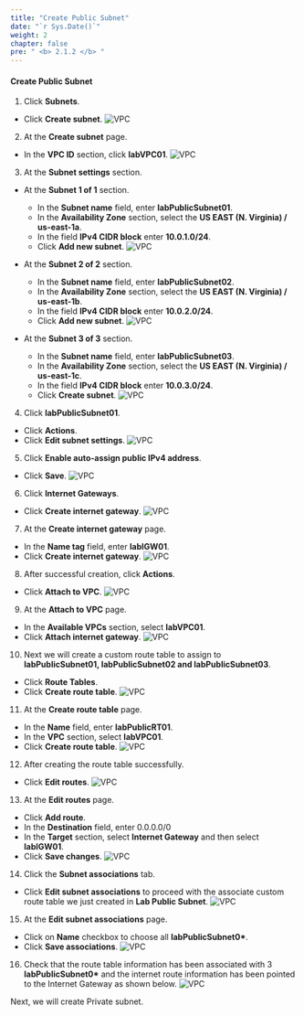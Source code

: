```yaml
---
title: "Create Public Subnet"
date: "`r Sys.Date()`"
weight: 2
chapter: false
pre: " <b> 2.1.2 </b> "
---
```


#### Create Public Subnet

1. Click **Subnets**.

- Click **Create subnet**.
  ![VPC](/workshop.chaunguyen.site/images//2.prerequisite/ws01-createvpc03.png)

2. At the **Create subnet** page.

- In the **VPC ID** section, click **labVPC01**.
  ![VPC](/workshop.chaunguyen.site/images//2.prerequisite/ws01-createvpc04.png)

3. At the **Subnet settings** section.

- At the **Subnet 1 of 1** section.

  - In the **Subnet name** field, enter **labPublicSubnet01**.
  - In the **Availability Zone** section, select the **US EAST (N. Virginia) / us-east-1a**.
  - In the field **IPv4 CIDR block** enter **10.0.1.0/24**.
  - Click **Add new subnet**.
    ![VPC](/workshop.chaunguyen.site/images//2.prerequisite/ws01-createvpc05.png)

- At the **Subnet 2 of 2** section.

  - In the **Subnet name** field, enter **labPublicSubnet02**.
  - In the **Availability Zone** section, select the **US EAST (N. Virginia) / us-east-1b**.
  - In the field **IPv4 CIDR block** enter **10.0.2.0/24**.
  - Click **Add new subnet**.
    ![VPC](/workshop.chaunguyen.site/images//2.prerequisite/ws01-createvpc06.png)

- At the **Subnet 3 of 3** section.
  - In the **Subnet name** field, enter **labPublicSubnet03**.
  - In the **Availability Zone** section, select the **US EAST (N. Virginia) / us-east-1c**.
  - In the field **IPv4 CIDR block** enter **10.0.3.0/24**.
  - Click **Create subnet**.
    ![VPC](/workshop.chaunguyen.site/images//2.prerequisite/ws01-createvpc07.png)

4. Click **labPublicSubnet01**.

- Click **Actions**.
- Click **Edit subnet settings**.
  ![VPC](/workshop.chaunguyen.site/images//2.prerequisite/ws01-createvpc08.png)

5. Click **Enable auto-assign public IPv4 address**.

- Click **Save**.
  ![VPC](/workshop.chaunguyen.site/images//2.prerequisite/ws01-createvpc09.png)

6. Click **Internet Gateways**.

- Click **Create internet gateway**.
  ![VPC](/workshop.chaunguyen.site/images//2.prerequisite/ws01-createvpc10.png)

7. At the **Create internet gateway** page.

- In the **Name tag** field, enter **labIGW01**.
- Click **Create internet gateway**.
  ![VPC](/workshop.chaunguyen.site/images//2.prerequisite/ws01-createvpc11.png)

8. After successful creation, click **Actions**.

- Click **Attach to VPC**.
  ![VPC](/workshop.chaunguyen.site/images//2.prerequisite/ws01-createvpc12.png)

9. At the **Attach to VPC** page.

- In the **Available VPCs** section, select **labVPC01**.
- Click **Attach internet gateway**.
  ![VPC](/workshop.chaunguyen.site/images//2.prerequisite/ws01-createvpc13.png)

10. Next we will create a custom route table to assign to **labPublicSubnet01, labPublicSubnet02 and labPublicSubnet03**.

- Click **Route Tables**.
- Click **Create route table**.
  ![VPC](/workshop.chaunguyen.site/images//2.prerequisite/ws01-createvpc14.png)

11. At the **Create route table** page.

- In the **Name** field, enter **labPublicRT01**.
- In the **VPC** section, select **labVPC01**.
- Click **Create route table**.
  ![VPC](/workshop.chaunguyen.site/images//2.prerequisite/ws01-createvpc15.png)

12. After creating the route table successfully.

- Click **Edit routes**.
  ![VPC](/workshop.chaunguyen.site/images//2.prerequisite/ws01-createvpc16.png)

13. At the **Edit routes** page.

- Click **Add route**.
- In the **Destination** field, enter 0.0.0.0/0
- In the **Target** section, select **Internet Gateway** and then select **labIGW01**.
- Click **Save changes**.
  ![VPC](/workshop.chaunguyen.site/images//2.prerequisite/ws01-createvpc17.png)

14. Click the **Subnet associations** tab.

- Click **Edit subnet associations** to proceed with the associate custom route table we just created in **Lab Public Subnet**.
  ![VPC](/workshop.chaunguyen.site/images//2.prerequisite/ws01-createvpc18.png)

15. At the **Edit subnet associations** page.

- Click on **Name** checkbox to choose all **labPublicSubnet0\***.
- Click **Save associations**.
  ![VPC](/workshop.chaunguyen.site/images//2.prerequisite/ws01-createvpc19.png)

16. Check that the route table information has been associated with 3 **labPublicSubnet0\*** and the internet route information has been pointed to the Internet Gateway as shown below.
    ![VPC](/workshop.chaunguyen.site/images//2.prerequisite/ws01-createvpc20.png)

Next, we will create Private subnet.
